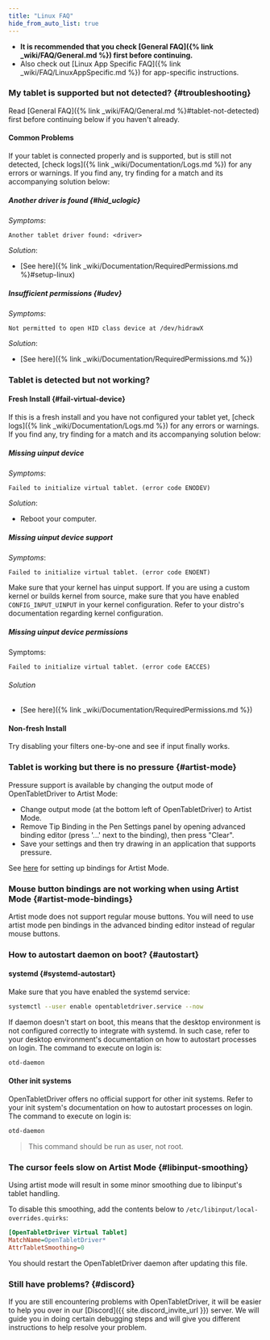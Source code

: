 ```yaml
---
title: "Linux FAQ"
hide_from_auto_list: true
---
```


- **It is recommended that you check [General FAQ]({% link _wiki/FAQ/General.md %})
first before continuing.**
- Also check out [Linux App Specific FAQ]({% link _wiki/FAQ/LinuxAppSpecific.md %}) for app-specific instructions.

### My tablet is supported but not detected? {#troubleshooting}

Read [General FAQ]({% link _wiki/FAQ/General.md %}#tablet-not-detected) first before continuing below if you haven't already.

#### Common Problems

If your tablet is connected properly and is supported, but is still not detected, [check logs]({% link _wiki/Documentation/Logs.md %}) for any errors or warnings. If you find any, try finding for a match and its accompanying solution below:

##### Another driver is found {#hid_uclogic}

*Symptoms*:

```log
Another tablet driver found: <driver>
```

*Solution*:

- [See here]({% link _wiki/Documentation/RequiredPermissions.md %}#setup-linux)

##### Insufficient permissions {#udev}

*Symptoms*:

```log
Not permitted to open HID class device at /dev/hidrawX
```

*Solution*:

- [See here]({% link _wiki/Documentation/RequiredPermissions.md %})

### Tablet is detected but not working?

#### Fresh Install {#fail-virtual-device}

If this is a fresh install and you have not configured your tablet yet, [check logs]({% link _wiki/Documentation/Logs.md %}) for any errors or warnings. If you find any, try finding for a match and its accompanying solution below:

##### Missing uinput device

*Symptoms*:

```log
Failed to initialize virtual tablet. (error code ENODEV)
```

*Solution*:

- Reboot your computer.

##### Missing uinput device support

*Symptoms*:

```log
Failed to initialize virtual tablet. (error code ENOENT)
```

Make sure that your kernel has uinput support. If you are using a custom kernel or builds kernel from source, make sure that you have enabled `CONFIG_INPUT_UINPUT` in your kernel configuration. Refer to your distro's documentation regarding kernel configuration.

##### Missing uinput device permissions

Symptoms:

```log
Failed to initialize virtual tablet. (error code EACCES)
```

###### Solution

- [See here]({% link _wiki/Documentation/RequiredPermissions.md %})

#### Non-fresh Install

Try disabling your filters one-by-one and see if input finally works.

### Tablet is working but there is no pressure {#artist-mode}

Pressure support is available by changing the output mode of OpenTabletDriver to Artist Mode:

- Change output mode (at the bottom left of OpenTabletDriver) to Artist Mode.
- Remove Tip Binding in the Pen Settings panel by opening advanced binding editor (press '...' next to the binding), then press "Clear".
- Save your settings and then try drawing in an application that supports pressure.

See [here](#artist-mode-bindings) for setting up bindings for Artist Mode.

### Mouse button bindings are not working when using Artist Mode {#artist-mode-bindings}

Artist mode does not support regular mouse buttons. You will need to use artist mode pen bindings in the advanced binding editor instead of regular mouse buttons.

### How to autostart daemon on boot? {#autostart}

#### systemd {#systemd-autostart}

Make sure that you have enabled the systemd service:

```bash
systemctl --user enable opentabletdriver.service --now
```

If daemon doesn't start on boot, this means that the desktop environment is not configured correctly to integrate with systemd. In such case, refer to your desktop environment's documentation on how to autostart processes on login. The command to execute on login is:

```bash
otd-daemon
```

#### Other init systems

OpenTabletDriver offers no official support for other init systems. Refer to your init system's documentation on how to autostart processes on login. The command to execute on login is:

```bash
otd-daemon
```

> This command should be run as user, not root.

### The cursor feels slow on Artist Mode {#libinput-smoothing}

Using artist mode will result in some minor smoothing due to libinput's tablet handling.

To disable this smoothing, add the contents below to `/etc/libinput/local-overrides.quirks`:

```ini
[OpenTabletDriver Virtual Tablet]
MatchName=OpenTabletDriver*
AttrTabletSmoothing=0
```

You should restart the OpenTabletDriver daemon after updating this file.

### Still have problems? {#discord}

If you are still encountering problems with OpenTabletDriver, it will be easier to help you over in our [Discord]({{ site.discord_invite_url }}) server. We will guide you in doing certain debugging steps and will give you different instructions to help resolve your problem.
